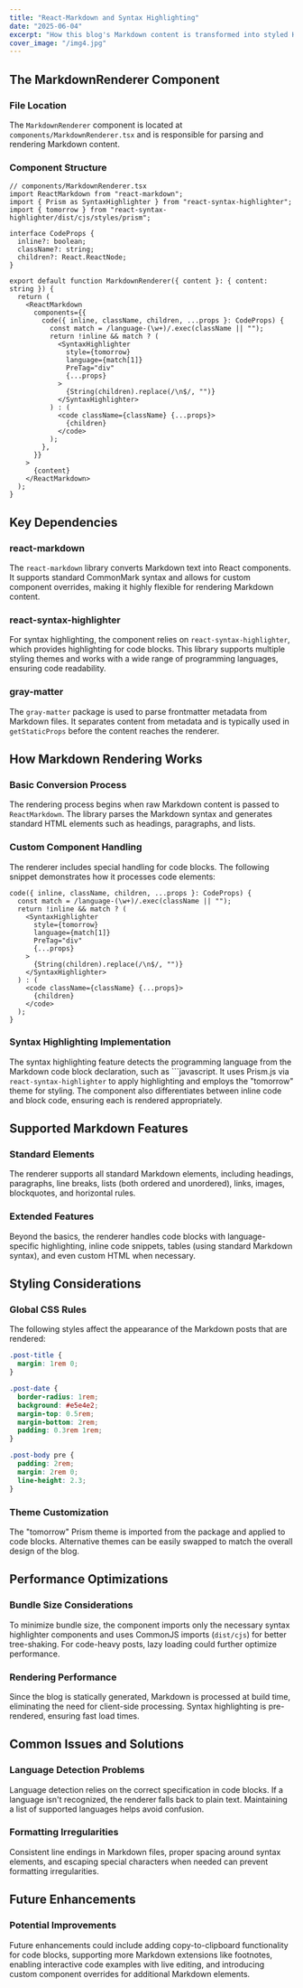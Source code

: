 ```yaml
---
title: "React-Markdown and Syntax Highlighting"
date: "2025-06-04"
excerpt: "How this blog's Markdown content is transformed into styled HTML."
cover_image: "/img4.jpg"
---
```


## The MarkdownRenderer Component

### File Location

The `MarkdownRenderer` component is located at `components/MarkdownRenderer.tsx` and is responsible for parsing and rendering Markdown content.

### Component Structure

```tsx
// components/MarkdownRenderer.tsx
import ReactMarkdown from "react-markdown";
import { Prism as SyntaxHighlighter } from "react-syntax-highlighter";
import { tomorrow } from "react-syntax-highlighter/dist/cjs/styles/prism";

interface CodeProps {
  inline?: boolean;
  className?: string;
  children?: React.ReactNode;
}

export default function MarkdownRenderer({ content }: { content: string }) {
  return (
    <ReactMarkdown
      components={{
        code({ inline, className, children, ...props }: CodeProps) {
          const match = /language-(\w+)/.exec(className || "");
          return !inline && match ? (
            <SyntaxHighlighter
              style={tomorrow}
              language={match[1]}
              PreTag="div"
              {...props}
            >
              {String(children).replace(/\n$/, "")}
            </SyntaxHighlighter>
          ) : (
            <code className={className} {...props}>
              {children}
            </code>
          );
        },
      }}
    >
      {content}
    </ReactMarkdown>
  );
}
```

## Key Dependencies

### react-markdown

The `react-markdown` library converts Markdown text into React components. It supports standard CommonMark syntax and allows for custom component overrides, making it highly flexible for rendering Markdown content.

### react-syntax-highlighter

For syntax highlighting, the component relies on `react-syntax-highlighter`, which provides highlighting for code blocks. This library supports multiple styling themes and works with a wide range of programming languages, ensuring code readability.

### gray-matter

The `gray-matter` package is used to parse frontmatter metadata from Markdown files. It separates content from metadata and is typically used in `getStaticProps` before the content reaches the renderer.

## How Markdown Rendering Works

### Basic Conversion Process

The rendering process begins when raw Markdown content is passed to `ReactMarkdown`. The library parses the Markdown syntax and generates standard HTML elements such as headings, paragraphs, and lists.

### Custom Component Handling

The renderer includes special handling for code blocks. The following snippet demonstrates how it processes code elements:

```tsx
code({ inline, className, children, ...props }: CodeProps) {
  const match = /language-(\w+)/.exec(className || "");
  return !inline && match ? (
    <SyntaxHighlighter
      style={tomorrow}
      language={match[1]}
      PreTag="div"
      {...props}
    >
      {String(children).replace(/\n$/, "")}
    </SyntaxHighlighter>
  ) : (
    <code className={className} {...props}>
      {children}
    </code>
  );
}
```

### Syntax Highlighting Implementation

The syntax highlighting feature detects the programming language from the Markdown code block declaration, such as ```javascript. It uses Prism.js via `react-syntax-highlighter` to apply highlighting and employs the "tomorrow" theme for styling. The component also differentiates between inline code and block code, ensuring each is rendered appropriately.

## Supported Markdown Features

### Standard Elements

The renderer supports all standard Markdown elements, including headings, paragraphs, line breaks, lists (both ordered and unordered), links, images, blockquotes, and horizontal rules.

### Extended Features

Beyond the basics, the renderer handles code blocks with language-specific highlighting, inline code snippets, tables (using standard Markdown syntax), and even custom HTML when necessary.

## Styling Considerations

### Global CSS Rules

The following styles affect the appearance of the Markdown posts that are rendered:

```css
.post-title {
  margin: 1rem 0;
}

.post-date {
  border-radius: 1rem;
  background: #e5e4e2;
  margin-top: 0.5rem;
  margin-bottom: 2rem;
  padding: 0.3rem 1rem;
}

.post-body pre {
  padding: 2rem;
  margin: 2rem 0;
  line-height: 2.3;
}
```

### Theme Customization

The "tomorrow" Prism theme is imported from the package and applied to code blocks. Alternative themes can be easily swapped to match the overall design of the blog.

## Performance Optimizations

### Bundle Size Considerations

To minimize bundle size, the component imports only the necessary syntax highlighter components and uses CommonJS imports (`dist/cjs`) for better tree-shaking. For code-heavy posts, lazy loading could further optimize performance.

### Rendering Performance

Since the blog is statically generated, Markdown is processed at build time, eliminating the need for client-side processing. Syntax highlighting is pre-rendered, ensuring fast load times.

## Common Issues and Solutions

### Language Detection Problems

Language detection relies on the correct specification in code blocks. If a language isn't recognized, the renderer falls back to plain text. Maintaining a list of supported languages helps avoid confusion.

### Formatting Irregularities

Consistent line endings in Markdown files, proper spacing around syntax elements, and escaping special characters when needed can prevent formatting irregularities.

## Future Enhancements

### Potential Improvements

Future enhancements could include adding copy-to-clipboard functionality for code blocks, supporting more Markdown extensions like footnotes, enabling interactive code examples with live editing, and introducing custom component overrides for additional Markdown elements.
